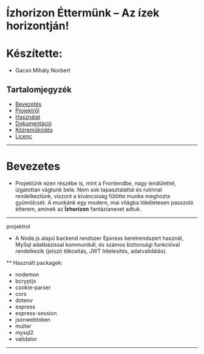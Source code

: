 # Ízhorizon Éttermünk – Az ízek horizontján!

# Készítette: 
- Gacsó Mihály Norbert

## Tartalomjegyzék

- [Bevezetés](#bevezetes)
- [Projektről](#projektrol)
- [Használat](#használat)
- [Dokumentáció](#dokumentáció)
- [Közreműködés](#közreműködés)
- [Licenc](#licenc)

---
# Bevezetes



- Projektünk ezen részébe is, mint a Frontendbe, nagy lendülettel, izgatottan vágtunk bele. Nem sok tapasztalattal és rutinnal rendelkeztünk, viszont a kiváncsiság fűtötte munka meghozta gyümölcsét. A munkánk egy modern, mai világba tökéletesen passzoló étterem, aminek az **Ízhorizon** fantázianevet adtuk.

---
projektrol
*  A Node.js alapú backend rendszer Epxress keretrendszert használ, MySql adatbázissal kommunikál, és számos biztonsági funkcióval rendelkezik (jelszó titkosítás, JWT hitelesítés, adatvalidálás).

** Használt packagek:
- nodemon
- bcryptjs
- cookie-parser
- cors
- dotenv
- express
- express-session
- jsonwebtoken
- multer
- mysql2
- validator
---